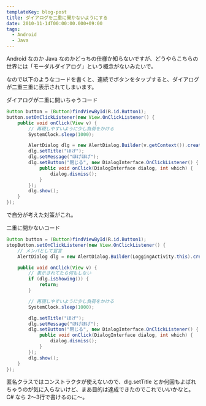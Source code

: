 ```yaml
---
templateKey: blog-post
title: ダイアログを二重に開かないようにする
date: 2010-11-14T00:00:00.000+09:00
tags:
  - Android
  - Java
---
```

Android なのか Java なのかどっちの仕様か知らないですが、どうやらこちらの世界には「モーダルダイアログ」という概念がないみたいで。
<!--more-->
なので以下のようなコードを書くと、連続でボタンをタップすると、ダイアログが二重三重に表示されてしまいます。

ダイアログが二重に開いちゃうコード

```java
Button button = (Button)findViewById(R.id.Button1);
button.setOnClickListener(new View.OnClickListener() {
    public void onClick(View v) {
        // 再現しやすいように少し負荷をかける
        SystemClock.sleep(1000);

        AlertDialog dlg = new AlertDialog.Builder(v.getContext()).create();
        dlg.setTitle("ほげ");
        dlg.setMessage("ほげほげ");
        dlg.setButton("閉じる", new DialogInterface.OnClickListener() {
            public void onClick(DialogInterface dialog, int which) {
                dialog.dismiss();
            }
        });
        dlg.show();
    }
});
```

で自分が考えた対策がこれ。

二重に開かないコード

```java
Button button = (Button)findViewById(R.id.Button1);
stopButton.setOnClickListener(new View.OnClickListener() {
    // メンバとして宣言
    AlertDialog dlg = new AlertDialog.Builder(LoggingActivity.this).create();

    public void onClick(View v) {
        // 表示されてたら何もしない
        if (dlg.isShowing()) {
            return;
        }

        // 再現しやすいように少し負荷をかける
        SystemClock.sleep(1000);

        dlg.setTitle("ほげ");
        dlg.setMessage("ほげほげ");
        dlg.setButton("閉じる", new DialogInterface.OnClickListener() {
            public void onClick(DialogInterface dialog, int which) {
                dialog.dismiss();
            }
        });
        dlg.show();
    }
});
```

匿名クラスではコンストラクタが使えないので、dlg.setTitle とか何回もよばれちゃうのが気に入らないけど、まあ目的は達成できたのでこれでいいかなと。 C# なら 2〜3行で書けるのに〜。